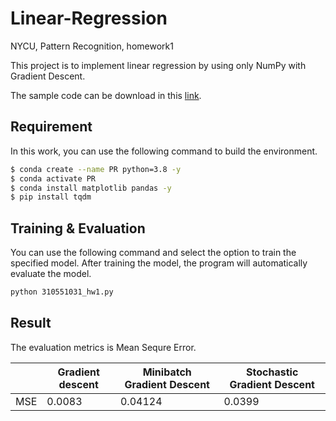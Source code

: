 # Linear-Regression
NYCU, Pattern Recognition, homework1 

This project is to implement linear regression by using only NumPy with Gradient Descent.

The sample code can be download in this [link](https://github.com/NCTU-VRDL/CS_AT0828/tree/main/HW1).

## Requirement

In this work, you can use the following command to build the environment.

```bash
$ conda create --name PR python=3.8 -y
$ conda activate PR
$ conda install matplotlib pandas -y
$ pip install tqdm
```

## Training & Evaluation 

You can use the following  command and select the option to train  the specified model. After training the model, the program will automatically evaluate the model. 

```bash
python 310551031_hw1.py
```

## Result

The evaluation metrics is Mean Sequre Error.

|     | Gradient descent | Minibatch Gradient Descent | Stochastic Gradient Descent |
|-----|------------------|----------------------------|-----------------------------|
| MSE | 0.0083           | 0.04124                    | 0.0399                      |


